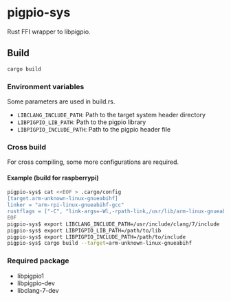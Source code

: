 # pigpio-sys

Rust FFI wrapper to libpigpio.

## Build

```sh
cargo build
```

### Environment variables

Some parameters are used in build.rs.

- `LIBCLANG_INCLUDE_PATH`: Path to the target system header directory
- `LIBPIGPIO_LIB_PATH`: Path to the pigpio library
- `LIBPIGPIO_INCLUDE_PATH`: Path to the pigpio header file


### Cross build

For cross compiling, some more configurations are required.


#### Example (build for raspberrypi)

```sh
pigpio-sys$ cat <<EOF > .cargo/config
[target.arm-unknown-linux-gnueabihf]
linker = "arm-rpi-linux-gnueabihf-gcc"
rustflags = ["-C", "link-args=-Wl,-rpath-link,/usr/lib/arm-linux-gnueabihf"]
EOF
pigpio-sys$ export LIBCLANG_INCLUDE_PATH=/usr/include/clang/7/include
pigpio-sys$ export LIBPIGPIO_LIB_PATH=/path/to/lib
pigpio-sys$ export LIBPIGPIO_INCLUDE_PATH=/path/to/include
pigpio-sys$ cargo build --target=arm-unknown-linux-gnueabihf
```

### Required package

- libpigpio1
- libpigpio-dev
- libclang-7-dev

